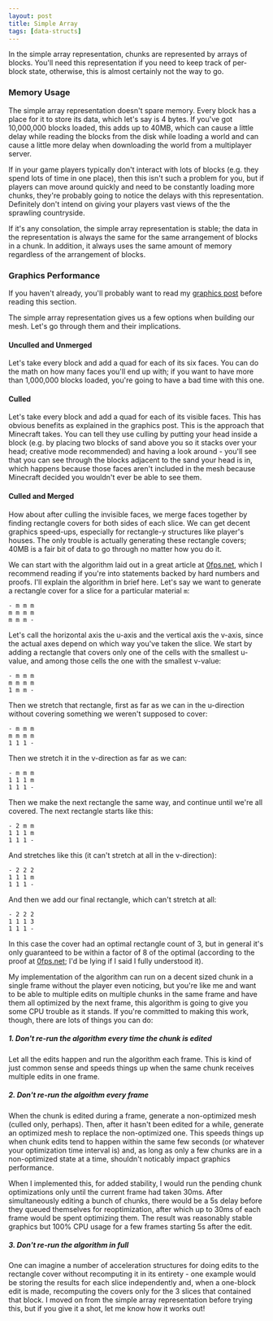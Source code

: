 ```yaml
---
layout: post
title: Simple Array
tags: [data-structs]
---
```


In the simple array representation, chunks are represented by arrays of blocks. You'll need this representation if you need to keep track of per-block state, otherwise, this is almost certainly not the way to go.

### Memory Usage
The simple array representation doesn't spare memory. Every block has a place for it to store its data, which let's say is 4 bytes. If you've got 10,000,000 blocks loaded, this adds up to 40MB, which can cause a little delay while reading the blocks from the disk while loading a world and can cause a little more delay when downloading the world from a multiplayer server.

If in your game players typically don't interact with lots of blocks (e.g. they spend lots of time in one place), then this isn't such a problem for you, but if players can move around quickly and need to be constantly loading more chunks, they're probably going to notice the delays with this representation. Definitely don't intend on giving your players vast views of the the sprawling countryside.

If it's any consolation, the simple array representation is stable; the data in the representation is always the same for the same arrangement of blocks in a chunk. In addition, it always uses the same amount of memory regardless of the arrangement of blocks.

### Graphics Performance
If you haven't already, you'll probably want to read my [graphics post](https://lattice3f.github.io/blog/2017/05/21/graphics/) before reading this section.

The simple array representation gives us a few options when building our mesh. Let's go through them and their implications.

#### Unculled and Unmerged
Let's take every block and add a quad for each of its six faces. You can do the math on how many faces you'll end up with; if you want to have more than 1,000,000 blocks loaded, you're going to have a bad time with this one.

#### Culled
Let's take every block and add a quad for each of its visible faces. This has obvious benefits as explained in the graphics post. This is the approach that Minecraft takes. You can tell they use culling by putting your head inside a block (e.g. by placing two blocks of sand above you so it stacks over your head; creative mode recommended) and having a look around - you'll see that you can see through the blocks adjacent to the sand your head is in, which happens because those faces aren't included in the mesh because Minecraft decided you wouldn't ever be able to see them.

#### Culled and Merged
How about after culling the invisible faces, we merge faces together by finding rectangle covers for both sides of each slice. We can get decent graphics speed-ups, especially for rectangle-y structures like player's houses. The only trouble is actually generating these rectangle covers; 40MB is a fair bit of data to go through no matter how you do it.

We can start with the algorithm laid out in a great article at [0fps.net](https://0fps.net/2012/06/30/meshing-in-a-minecraft-game/), which I recommend reading if you're into statements backed by hard numbers and proofs. I'll explain the algorithm in brief here. Let's say we want to generate a rectangle cover for a slice for a particular material `m`:
```
- m m m
m m m m
m m m -
```
Let's call the horizontal axis the u-axis and the vertical axis the v-axis, since the actual axes depend on which way you've taken the slice. We start by adding a rectangle that covers only one of the cells with the smallest u-value, and among those cells the one with the smallest v-value:
```
- m m m
m m m m
1 m m -
```
Then we stretch that rectangle, first as far as we can in the u-direction without covering something we weren't supposed to cover:
```
- m m m
m m m m
1 1 1 -
```
Then we stretch it in the v-direction as far as we can:
```
- m m m
1 1 1 m
1 1 1 -
```
Then we make the next rectangle the same way, and continue until we're all covered. The next rectangle starts like this:
```
- 2 m m
1 1 1 m
1 1 1 -
```
And stretches like this (it can't stretch at all in the v-direction):
```
- 2 2 2
1 1 1 m
1 1 1 -
```
And then we add our final rectangle, which can't stretch at all:
```
- 2 2 2
1 1 1 3
1 1 1 -
```
In this case the cover had an optimal rectangle count of 3, but in general it's only guaranteed to be within a factor of 8 of the optimal (according to the proof at [0fps.net](https://0fps.net/2012/06/30/meshing-in-a-minecraft-game/); I'd be lying if I said I fully understood it).

My implementation of the algorithm can run on a decent sized chunk in a single frame without the player even noticing, but you're like me and want to be able to multiple edits on multiple chunks in the same frame and have them all optimized by the next frame, this algorithm is going to give you some CPU trouble as it stands. If you're committed to making this work, though, there are lots of things you can do:

##### 1. Don't re-run the algorithm every time the chunk is edited
Let all the edits happen and run the algorithm each frame. This is kind of just common sense and speeds things up when the same chunk receives multiple edits in one frame.

##### 2. Don't re-run the algoithm every frame
When the chunk is edited during a frame, generate a non-optimized mesh (culled only, perhaps). Then, after it hasn't been edited for a while, generate an optimized mesh to replace the non-optimized one. This speeds things up when chunk edits tend to happen within the same few seconds (or whatever your optimization time interval is) and, as long as only a few chunks are in a non-optimized state at a time, shouldn't noticably impact graphics performance.

When I implemented this, for added stability, I would run the pending chunk optimizations only until the current frame had taken 30ms. After simultaneously editing a bunch of chunks, there would be a 5s delay before they queued themselves for reoptimization, after which up to 30ms of each frame would be spent optimizing them. The result was reasonably stable graphics but 100% CPU usage for a few frames starting 5s after the edit.

##### 3. Don't re-run the algorithm in full
One can imagine a number of acceleration structures for doing edits to the rectangle cover without recomputing it in its entirety - one example would be storing the results for each slice independently and, when a one-block edit is made, recomputing the covers only for the 3 slices that contained that block. I moved on from the simple array representation before trying this, but if you give it a shot, let me know how it works out!
